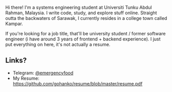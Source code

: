 Hi there! I'm a systems engineering student at Universiti Tunku Abdul Rahman, Malaysia. I write code, study, and explore stuff online. 
Straight outta the backwaters of Sarawak, I currently resides in a college town called Kampar.

If you're looking for a job title, that'll be university student / former software engineer (i have around 3 years of frontend + backend experience). I just put everything on here, it's not actually a resume.

## Links?

- Telegram: [@emergencyfood](https://t.me/emergencyfood)
- My Resume: https://github.com/gohanko/resume/blob/master/resume.pdf
